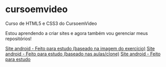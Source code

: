 # cursoemvideo
 Curso de HTML5 e CSS3 do CursoemVideo

Estou aprendendo a criar sites e agora também vou gerenciar meus repositórios!

<a href="https://flavis96.github.io/cursoemvideo/segundo-modulo/site-android-v1/android.html">Site android - Feito para estudo (baseado na imagem do exercício)</a>
<a href="https://flavis96.github.io/cursoemvideo/segundo-modulo/site-android-v2/android.html">Site android - Feito para estudo (baseado nas aulas/clone)</a>
<a href="https://flavis96.github.io/cursoemvideo/segundo-modulo/site-android-v2/android.html">Site android - Feito para estudo</a>